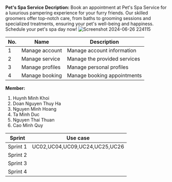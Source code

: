 **Pet's Spa Service**
**Decription:** Book an appointment at Pet's Spa Service for a luxurious pampering experience for your furry friends. Our skilled groomers offer top-notch care, from baths to grooming sessions and specialized treatments, ensuring your pet's well-being and happiness. Schedule your pet's spa day now!
![Screenshot 2024-06-26 224115](https://github.com/NguyenMinhHoang1903/SWP-391/assets/171207911/f579832b-f7f9-4026-9674-46b8a86c7197)


| No. |       Name      |          Description         |
|-----|-----------------|------------------------------|
|  1  | Manage account  | Manage account information   |
|  2  | Manage service  | Manage the provided services |
|  3  | Manage profiles | Manage personal profiles     |
|  4  | Manage booking  | Manage booking appointments  |

**Member:**

1. Huynh Minh Khoi
2. Doan Nguyen Thuy Ha
3. Nguyen Minh Hoang
4. Ta Minh Duc
5. Nguyen Thai Thuan
6. Cao Minh Quy

| Sprint   |            Use case           |
|----------|-------------------------------|
| Sprint 1 | UC02,UC04,UC09,UC24,UC25,UC26 |
| Sprint 2 |                               |
| Sprint 3 |                               |
| Sprint 4 |                               | 
